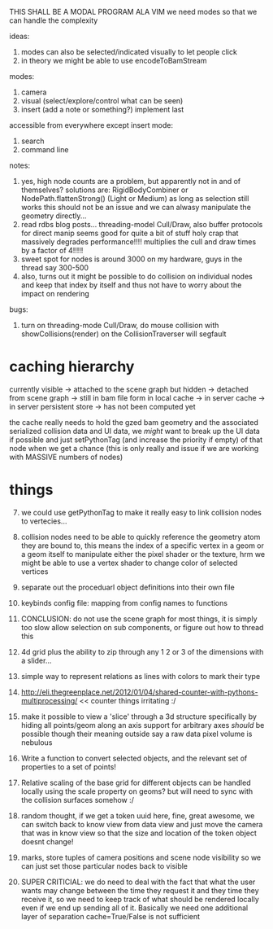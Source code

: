 THIS SHALL BE A MODAL PROGRAM ALA VIM
we need modes so that we can handle the complexity

ideas:
 1. modes can also be selected/indicated visually to let people click
 2. in theory we might be able to use encodeToBamStream

modes:
 1. camera
 2. visual (select/explore/control what can be seen)
 3. insert (add a note or something?) implement last

accessible from everywhere except insert mode:
 1. search
 2. command line

notes:
 1. yes, high node counts are a problem, but apparently not in and of themselves?
    solutions are: RigidBodyCombiner or NodePath.flattenStrong() (Light or Medium)
    as long as selection still works this should not be an issue and we can alwasy
    manipulate the geometry directly...
 2. read rdbs blog posts... threading-model Cull/Draw, also buffer protocols for direct manip seems good for quite a bit of stuff
    holy crap that massively degrades performance!!!! multiplies the cull and draw times by a factor of 4!!!!!
 3. sweet spot for nodes is around 3000 on my hardware, guys in the thread say 300-500
 4. also, turns out it might be possible to do collision on individual nodes and keep that index by itself and thus not have to worry about the
    impact on rendering

 bugs:
  1. turn on threading-mode Cull/Draw, do mouse collision with showCollisions(render) on the CollisionTraverser will segfault

caching hierarchy
=================
currently visible -> attached to the scene graph but hidden ->
detached from scene graph -> still in bam file form in local cache ->
in server cache -> in server persistent store -> has not been computed yet

the cache really needs to hold the gzed bam geometry and the associated serialized
collision data and UI data, we *might* want to break up the UI data if possible and
just setPythonTag (and increase the priority if empty) of that node when we get a chance
(this is only really and issue if we are working with MASSIVE numbers of nodes)


things
======
 7. we could use getPythonTag to make it really easy to link collision nodes to vertecies...
 6. collision nodes need to be able to quickly reference the geometry atom
    they are bound to, this means the index of a specific vertex in a geom or
    a geom itself to manipulate either the pixel shader or the texture, hrm
    we might be able to use a vertex shader to change color of selected vertices
 1. separate out the proceduarl object definitions into their own file
 2. keybinds config file: mapping from config names to functions
 3. CONCLUSION: do not use the scene graph for most things, it is simply too slow allow selection on sub components, or figure out how to thread this
 4. 4d grid plus the ability to zip through any 1 2 or 3 of the dimensions with a slider... 
 5. simple way to represent relations as lines with colors to mark their type
 8. http://eli.thegreenplace.net/2012/01/04/shared-counter-with-pythons-multiprocessing/ << counter things irritating :/
 9. make it possible to view a 'slice' through a 3d structure specifically by hiding all points/geom along an axis
    support for arbitrary axes *should* be possible though their meaning outside say a raw data pixel volume is nebulous
 10. Write a function to convert selected objects, and the relevant set of properties to a set of points!
 11. Relative scaling of the base grid for different objects can be handled locally using the scale property on geoms?
     but will need to sync with the collision surfaces somehow :/
 12. random thought, if we get a token uuid here, fine, great awesome, we can switch back to know view from data view and just move the camera that was in know view so that the size and location of the token object doesnt change!
 13. marks, store tuples of camera positions and scene node visibility so we can just set those particular nodes back to visible

 14. SUPER CRITICIAL: we do need to deal with the fact that what the user wants may change between the time they request it and they time
     they receive it, so we need to keep track of what should be rendered locally even if we end up sending all of it. Basically we need
     one additional layer of separation cache=True/False is not sufficient
